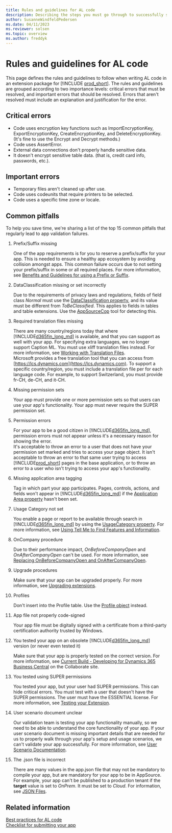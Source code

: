 ```yaml
---
title: Rules and guidelines for AL code
description: Describing the steps you must go through to successfully submit your Dynamics 365 Business Central app to AppSource.
author: SusanneWindfeldPedersen
ms.date: 04/11/2023
ms.reviewer: solsen
ms.topic: overview
ms.author: freddyk
---
```


# Rules and guidelines for AL code

This page defines the rules and guidelines to follow when writing AL code in an extension package for [!INCLUDE [prod_short](../developer/includes/prod_short.md)]. The rules and guidelines are grouped according to two importance levels: critical errors that must be resolved, and important errors that should be resolved. Errors that aren't resolved must include an explanation and justification for the error.

## Critical errors

- Code uses encryption key functions such as ImportEncryptionKey, ExportEncryptionKey, CreateEncryptionKey, and DeleteEncryptionKey. (It's fine to use the Encrypt and Decrypt methods.)
- Code uses AssertError.
- External data connections don't properly handle sensitive data.
- It doesn't encrypt sensitive table data. (that is, credit card info, passwords, etc.).

## Important errors

- Temporary files aren't cleaned up after use.
- Code uses codeunits that require printers to be selected.
- Code uses a specific time zone or locale.

## Common pitfalls

To help you save time, we're sharing a list of the top 15 common pitfalls that regularly lead to app validation failures.  

1. Prefix/Suffix missing

    One of the app requirements is for you to reserve a prefix/suffix for your app. This is needed to ensure a healthy app ecosystem by avoiding collision amongst apps. This common failure occurs due to not setting your prefix/suffix in some or all required places. For more information, see [Benefits and Guidelines for using a Prefix or Suffix](apptest-prefix-suffix.md).  
2. DataClassification missing or set incorrectly

    Due to the requirements of privacy laws and regulations, fields of field class *Normal* must use the [DataClassification property](../developer/properties/devenv-dataclassification-property.md), and its value must be different from *ToBeClassified*. This applies to fields in tables and table extensions. Use the [AppSourceCop](../developer/devenv-using-code-analysis-tool.md) tool for detecting this.  
3. Required translation files missing

    There are many country/regions today that where [!INCLUDE[d365fin_long_md](../includes/d365fin_long_md.md)] is available, and that you can support as well with your app. For specifying extra languages, we no longer support Caption ML. You must use xliff translation files instead. For more information, see [Working with Translation Files](../developer/devenv-work-with-translation-files.md).  
    Microsoft provides a free translation tool that you can access from [https://lcs.dynamics.com](https://lcs.dynamics.com).
    To support a specific country/region, you must include a translation file per for each language code. For example, to support Switzerland, you must provide fr-CH, de-CH, and it-CH.
4. Missing permission sets

    Your app must provide one or more permission sets so that users can use your app's functionality. Your app must never require the SUPER permission set. <!--TODO: Add link-->
5. Permission errors

    For your app to be a good citizen in [!INCLUDE[d365fin_long_md](../includes/d365fin_long_md.md)], permission errors must not appear unless it's a necessary reason for showing the error.  
    It's acceptable to throw an error to a user that does not have your permission set marked and tries to access your page object.
    It isn't acceptable to throw an error to that same user trying to access [!INCLUDE[prod_short](../includes/prod_short.md)] pages in the base application, or to throw an error to a user who isn't trying to access your app's functionality.
6. Missing application area tagging

    Tag in which part your app participates. Pages, controls, actions, and fields won't appear in [!INCLUDE[d365fin_long_md](../includes/d365fin_long_md.md)] if the [Application Area property](../developer/properties/devenv-applicationarea-property.md) hasn't been set.
7. Usage Category not set

    You enable a page or report to be available through search in [!INCLUDE[d365fin_long_md](../includes/d365fin_long_md.md)] by using the [UsageCategory property](../developer/properties/devenv-usagecategory-property.md). For more information, see [Using Tell Me to Find Features and Information](/dynamics365/business-central/ui-search).
8. OnCompany procedure

    Due to their performance impact, *OnBeforeCompanyOpen* and *OnAfterCompanyOpen* can't be used. For more information, see [Replacing OnBeforeCompanyOpen and OnAfterCompanyOpen](apptest-onbeforecompanyopen.md).
9. Upgrade procedures

    Make sure that your app can be upgraded properly. For more information, see [Upgrading extensions](../developer/devenv-upgrading-extensions.md).
10. Profiles

    Don't insert into the Profile table. Use the [Profile object](../developer/devenv-profile-object.md) instead.
11. App file not properly code-signed

    Your app file must be digitally signed with a certificate from a third-party certification authority trusted by Windows.
12. You tested your app on an obsolete [!INCLUDE[d365fin_long_md](../includes/d365fin_long_md.md)] version (or never even tested it)

    Make sure that your app is properly tested on the correct version. For more information, see [Current Build - Developing for Dynamics 365 Business Central](https://partner.microsoft.com/dashboard/collaborate/packages/4756) on the Collaborate site.
13. You tested using SUPER permissions

    You tested your app, but your user had SUPER permissions. This can hide critical errors. You must test with a user that doesn't have the SUPER permissions. The user must have the ESSENTIAL license. For more information, see [Testing your Extension](apptest-testingyourextension.md).  
14. User scenario document unclear

    Our validation team is testing your app functionality manually, so we need to be able to understand the core functionality of your app. If your user scenario document is missing important details that are needed for us to properly walk through your app's setup and usage scenarios, we can't validate your app successfully. For more information, see [User Scenario Documentation](apptest-userscenario.md).
15. The .json file is incorrect

    There are many values in the app.json file that may not be mandatory to compile your app, but are mandatory for your app to be in AppSource. For example, your app can't be published to a production tenant if the **target** value is set to *OnPrem*. It must be set to *Cloud*. For information, see [JSON Files](../developer/devenv-json-files.md).

## Related information

[Best practices for AL code](apptest-bestpracticesforalcode.md)  
[Checklist for submitting your app](../developer/devenv-checklist-submission.md)  
